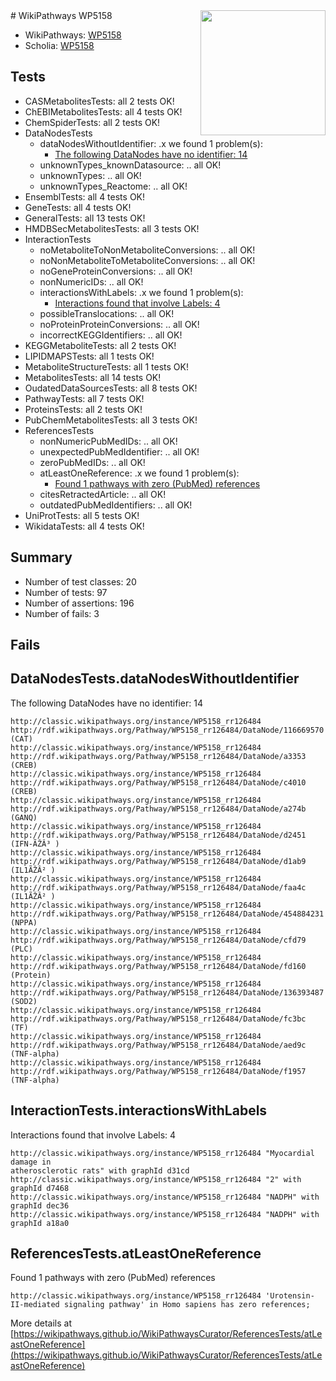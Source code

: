 <img style="float: right; width: 200px" src="https://upload.wikimedia.org/wikipedia/commons/thumb/8/83/Wplogo_with_text_500.png/640px-Wplogo_with_text_500.png" />
# WikiPathways WP5158

* WikiPathways: [WP5158](https://wikipathways.org/pathways/WP5158)
* Scholia: [WP5158](https://scholia.toolforge.org/wikipathways/WP5158)
## Tests
* CASMetabolitesTests: all 2 tests OK!
* ChEBIMetabolitesTests: all 4 tests OK!
* ChemSpiderTests: all 2 tests OK!
* DataNodesTests
    * dataNodesWithoutIdentifier: .x we found 1 problem(s):
        * [The following DataNodes have no identifier: 14](#8792c494)
    * unknownTypes_knownDatasource: .. all OK!
    * unknownTypes: .. all OK!
    * unknownTypes_Reactome: .. all OK!
* EnsemblTests: all 4 tests OK!
* GeneTests: all 4 tests OK!
* GeneralTests: all 13 tests OK!
* HMDBSecMetabolitesTests: all 3 tests OK!
* InteractionTests
    * noMetaboliteToNonMetaboliteConversions: .. all OK!
    * noNonMetaboliteToMetaboliteConversions: .. all OK!
    * noGeneProteinConversions: .. all OK!
    * nonNumericIDs: .. all OK!
    * interactionsWithLabels: .x we found 1 problem(s):
        * [Interactions found that involve Labels: 4](#630d267b)
    * possibleTranslocations: .. all OK!
    * noProteinProteinConversions: .. all OK!
    * incorrectKEGGIdentifiers: .. all OK!
* KEGGMetaboliteTests: all 2 tests OK!
* LIPIDMAPSTests: all 1 tests OK!
* MetaboliteStructureTests: all 1 tests OK!
* MetabolitesTests: all 14 tests OK!
* OudatedDataSourcesTests: all 8 tests OK!
* PathwayTests: all 7 tests OK!
* ProteinsTests: all 2 tests OK!
* PubChemMetabolitesTests: all 3 tests OK!
* ReferencesTests
    * nonNumericPubMedIDs: .. all OK!
    * unexpectedPubMedIdentifier: .. all OK!
    * zeroPubMedIDs: .. all OK!
    * atLeastOneReference: .x we found 1 problem(s):
        * [Found 1 pathways with zero (PubMed) references](#d0a459f0)
    * citesRetractedArticle: .. all OK!
    * outdatedPubMedIdentifiers: .. all OK!
* UniProtTests: all 5 tests OK!
* WikidataTests: all 4 tests OK!


## Summary

* Number of test classes: 20
* Number of tests: 97
* Number of assertions: 196
* Number of fails: 3

## Fails

<a name="8792c494" />

## DataNodesTests.dataNodesWithoutIdentifier

The following DataNodes have no identifier: 14
```
http://classic.wikipathways.org/instance/WP5158_rr126484 http://rdf.wikipathways.org/Pathway/WP5158_rr126484/DataNode/116669570 (CAT)
http://classic.wikipathways.org/instance/WP5158_rr126484 http://rdf.wikipathways.org/Pathway/WP5158_rr126484/DataNode/a3353 (CREB)
http://classic.wikipathways.org/instance/WP5158_rr126484 http://rdf.wikipathways.org/Pathway/WP5158_rr126484/DataNode/c4010 (CREB)
http://classic.wikipathways.org/instance/WP5158_rr126484 http://rdf.wikipathways.org/Pathway/WP5158_rr126484/DataNode/a274b (GANQ)
http://classic.wikipathways.org/instance/WP5158_rr126484 http://rdf.wikipathways.org/Pathway/WP5158_rr126484/DataNode/d2451 (IFN-ÃŽÂ³ )
http://classic.wikipathways.org/instance/WP5158_rr126484 http://rdf.wikipathways.org/Pathway/WP5158_rr126484/DataNode/d1ab9 (IL1ÃŽÂ² )
http://classic.wikipathways.org/instance/WP5158_rr126484 http://rdf.wikipathways.org/Pathway/WP5158_rr126484/DataNode/faa4c (IL1ÃŽÂ² )
http://classic.wikipathways.org/instance/WP5158_rr126484 http://rdf.wikipathways.org/Pathway/WP5158_rr126484/DataNode/454884231 (NPPA)
http://classic.wikipathways.org/instance/WP5158_rr126484 http://rdf.wikipathways.org/Pathway/WP5158_rr126484/DataNode/cfd79 (PLC)
http://classic.wikipathways.org/instance/WP5158_rr126484 http://rdf.wikipathways.org/Pathway/WP5158_rr126484/DataNode/fd160 (Protein)
http://classic.wikipathways.org/instance/WP5158_rr126484 http://rdf.wikipathways.org/Pathway/WP5158_rr126484/DataNode/136393487 (SOD2)
http://classic.wikipathways.org/instance/WP5158_rr126484 http://rdf.wikipathways.org/Pathway/WP5158_rr126484/DataNode/fc3bc (TF)
http://classic.wikipathways.org/instance/WP5158_rr126484 http://rdf.wikipathways.org/Pathway/WP5158_rr126484/DataNode/aed9c (TNF-alpha)
http://classic.wikipathways.org/instance/WP5158_rr126484 http://rdf.wikipathways.org/Pathway/WP5158_rr126484/DataNode/f1957 (TNF-alpha)
```

<a name="630d267b" />

## InteractionTests.interactionsWithLabels

Interactions found that involve Labels: 4
```
http://classic.wikipathways.org/instance/WP5158_rr126484 "Myocardial damage in 
atherosclerotic rats" with graphId d31cd
http://classic.wikipathways.org/instance/WP5158_rr126484 "2" with graphId d7468
http://classic.wikipathways.org/instance/WP5158_rr126484 "NADPH" with graphId dec36
http://classic.wikipathways.org/instance/WP5158_rr126484 "NADPH" with graphId a18a0
```

<a name="d0a459f0" />

## ReferencesTests.atLeastOneReference

Found 1 pathways with zero (PubMed) references
```
http://classic.wikipathways.org/instance/WP5158_rr126484 'Urotensin-II-mediated signaling pathway' in Homo sapiens has zero references; 
```

More details at [https://wikipathways.github.io/WikiPathwaysCurator/ReferencesTests/atLeastOneReference](https://wikipathways.github.io/WikiPathwaysCurator/ReferencesTests/atLeastOneReference)


